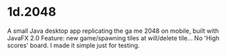 # 1d.2048

A small Java desktop app replicating the ga me 2048 on mobile, built with JavaFX 2.0
Feature: new game/spawning tiles at will/delete tile...
No 'High scores' board. I made it simple just for testing.


